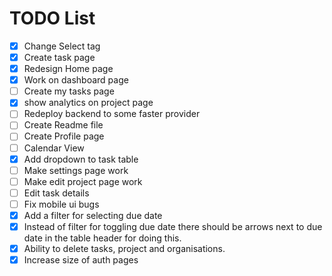 # TODO List

- [x] Change Select tag
- [x] Create task page
- [x] Redesign Home page
- [x] Work on dashboard page
- [ ] Create my tasks page
- [x] show analytics on project page
- [ ] Redeploy backend to some faster provider
- [ ] Create Readme file
- [ ] Create Profile page
- [ ] Calendar View
- [x] Add dropdown to task table
- [ ] Make settings page work
- [ ] Make edit project page work
- [ ] Edit task details
- [ ] Fix mobile ui bugs
- [x] Add a filter for selecting due date
- [x] Instead of filter for toggling due date there should be arrows next to due date in the table header for doing this.
- [x] Ability to delete tasks, project and organisations.
- [x] Increase size of auth pages

